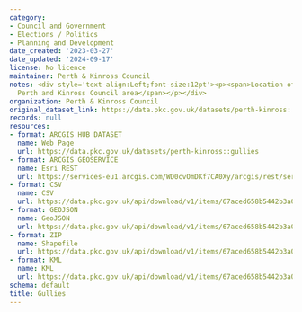 ```yaml
---
category:
- Council and Government
- Elections / Politics
- Planning and Development
date_created: '2023-03-27'
date_updated: '2024-09-17'
license: No licence
maintainer: Perth & Kinross Council
notes: <div style='text-align:Left;font-size:12pt'><p><span>Location of gullies within
  Perth and Kinross Council area</span></p></div>
organization: Perth & Kinross Council
original_dataset_link: https://data.pkc.gov.uk/datasets/perth-kinross::gullies
records: null
resources:
- format: ARCGIS HUB DATASET
  name: Web Page
  url: https://data.pkc.gov.uk/datasets/perth-kinross::gullies
- format: ARCGIS GEOSERVICE
  name: Esri REST
  url: https://services-eu1.arcgis.com/WD0cvOmDKf7CA0Xy/arcgis/rest/services/Gullies/FeatureServer/48
- format: CSV
  name: CSV
  url: https://data.pkc.gov.uk/api/download/v1/items/67aced658b5442b3a01da4c1c80ee7f6/csv?layers=48
- format: GEOJSON
  name: GeoJSON
  url: https://data.pkc.gov.uk/api/download/v1/items/67aced658b5442b3a01da4c1c80ee7f6/geojson?layers=48
- format: ZIP
  name: Shapefile
  url: https://data.pkc.gov.uk/api/download/v1/items/67aced658b5442b3a01da4c1c80ee7f6/shapefile?layers=48
- format: KML
  name: KML
  url: https://data.pkc.gov.uk/api/download/v1/items/67aced658b5442b3a01da4c1c80ee7f6/kml?layers=48
schema: default
title: Gullies
---
```

